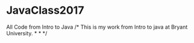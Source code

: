 # JavaClass2017
All Code from Intro to Java
/* This is my work from Intro to java at Bryant University.
*
*
*/
